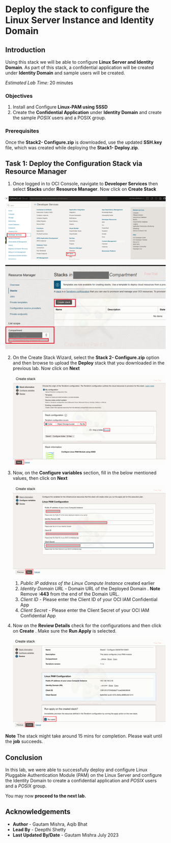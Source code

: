
# Deploy the stack to configure the Linux Server Instance and Identity Domain

## Introduction

Using this stack we will be able to configure **Linux Server and Identity Domain**. As part of this stack, a confidential application will be created under **Identity Domain** and sample users will be created.

*Estimated Lab Time:* 20 minutes

### Objectives

1.	Install and Configure **Linux-PAM using SSSD**
2.	Create the **Confidential Application** under **Identity Domain** and create the sample *POSIX* users and a POSIX group.

### Prerequisites

Once the **Stack2- Configure.zip** is downloaded, use the updated **SSH.key** file, which was created while deploying the **Stack1- Deploy.zip**.

## Task 1: Deploy the Configuration Stack via Resource Manager

1. Once logged in to OCI Console, navigate to **Developer Services** then select **Stacks** under **Resource Manager**. Now click on **Create Stack**

![stacks](./images/stacks.png "stacks")
	
![create-stacks](./images/create-stacks.png "create-stacks")
 
2. On the Create Stack Wizard, select the **Stack 2- Configure.zip** option and then browse to upload the **Deploy** stack that you downloaded in the previous lab. Now click on **Next**

	![upload](./images/upload.png "upload")


3. Now, on the **Configure variables** section, fill in the below mentioned values, then click on **Next**

	![configure-variables](./images/configure-variables.png "configure-variables")

	1. *Public IP address of the Linux Compute Instance* created earlier
    2. *Identity Domain URL* - Domain URL of the Deployed Domain . **Note** Remove **:443** from the end of the Domain URL.
    5. *Client ID* - Please enter the Client ID of your OCI IAM Confidential App
    6. *Client Secret* - Please enter the Client Secret of your OCI IAM Confidential App
	
	
4. Now on the **Review Details** check for the configurations and then click on **Create** . Make sure the **Run Apply** is selected.

	![review](./images/review.png "review")

**Note** The stack might take around 15 mins for completion. Please wait until the **job** succeeds.

	
## Conclusion
 
In this lab, we were able to successfully deploy and configure Linux Pluggable Authentication Module (PAM) on the Linux Server and configure the Identity Domain to create a confidential application and *POSIX* users and a *POSIX* group. 

 You may now **proceed to the next lab.**

## Acknowledgements
* **Author** - Gautam Mishra, Aqib Bhat
* **Lead By** - Deepthi Shetty 
* **Last Updated By/Date** - Gautam Mishra July 2023


